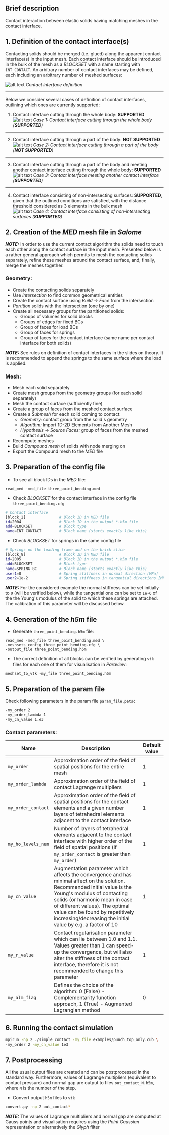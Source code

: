 ## Brief description 
Contact interaction between elastic solids having matching meshes in the contact interface.

## 1. Definition of the contact interface(s)

Contacting solids should be merged (i.e. glued) along the apparent contact 
interface(s) in the input mesh. Each contact interface should be introduced in
the bulk of the mesh as a _BLOCKSET_ with a name starting with `INT_CONTACT`. An
arbitrary number of contact interfaces may be defined, each including an 
arbitrary number of meshed surfaces: 

![alt text](figures/contact_interface.png "Contact interface definition") *Contact interface definition* 

----

Below we consider several cases of definition of contact interfaces, outlining which ones are currently supported:  

1. Contact interface cutting through the whole body: **SUPPORTED**
![alt text](figures/contact_case_1.png "Case 1: Contact interface cutting through the whole body") *Case 1: Contact interface cutting through the whole body  (**SUPPORTED**)*

----

2. Contact interface cutting through a part of the body: **NOT SUPPORTED**
![alt text](figures/contact_case_2.png "Case 2: Contact interface cutting through a part of the body") *Case 2: Contact interface cutting through a part of the body (**NOT SUPPORTED**)*

----

3. Contact interface cutting through a part of the body and meeting another contact interface cutting through the whole body: **SUPPORTED**
![alt text](figures/contact_case_3.png "Case 3: Contact interface meeting another contact interface") *Case 3: Contact interface meeting another contact interface (**SUPPORTED**)*

----

4. Contact interface consisting of non-intersecting surfaces: **SUPPORTED**, given that the outlined conditions are satisfied, with the distance threshold considered as 3  elements in the bulk mesh  
![alt text](figures/contact_case_4.png "Case 4: Contact interface consisting of non-intersecting surfaces") *Case 4: Contact interface consisting of non-intersecting surfaces (**SUPPORTED**)*


<!-- The following rules for the definition of contact interfaces apply:
1. External edge of a contact interface may belong to the skin of the solid 
mesh (i.e. contact interface may cut through the whole solid).
2. External edge of a contact interface may belong to the interior of the 
solid mesh if and only if this edge also belongs to another contact interface,
which cuts through the whole solid (i.e. contact interfaces may intersect inside 
the mesh, but a contact interface cannot cut the solid mesh partially, e.g. 
similar to a crack notch).
3. If two surfaces do not have shared edges, but the distance between these 
surfaces is less than 3 elements in the bulk mesh, they must be included 
separately into two different contact interfaces. -->

## 2. Creation of the _MED_ mesh file in _Salome_ 

***_NOTE:_*** In order to use the current contact algorithm the solids need to touch each other along the contact surface in the input mesh. Presented below is a rather general approach which permits to mesh the contacting solids separately, refine these meshes around the contact surface, and, finally, merge the meshes together.

### Geometry:

- Create the contacting solids separately 
- Use _Intersection_ to find common geometrical entities
- Create the contact surface using _Build -> Face_ from the intersection 
- _Partition_ solids with the intersection (one by one)
- Create all necessary groups for the partitioned solids:
    - Groups of volumes for solid blocks
    - Groups of edges for fixed BCs
    - Group of faces for load BCs
    - Group of faces for springs 
    - Group of faces for the contact interface (same name per contact interface for both solids)

***_NOTE:_*** See rules on definition of contact interfaces in the slides on theory. It is recommended to append the springs to the same surface where the load is applied.

### Mesh:

- Mesh each solid separately
- Create mesh groups from the geometry groups (for each solid separately)
- Mesh the contact surface (sufficiently fine)
- Create a group of faces from the meshed contact surface
- Create a _Submesh_ for each solid coming to contact:
    - _Geometry:_ contact group from the solid's geometry
    - _Algorithm:_ Import 1D-2D Elements from Another Mesh
    - _Hypothesis -> Source Faces:_ group of faces from the meshed contact surface
- Recompute meshes
- Build _Compound mesh_ of solids with node merging on
- Export the Compound mesh to the _MED_ file

## 3. Preparation of the config file

- To see all block IDs in the _MED_ file:
```
read_med -med_file three_point_bending.med
```

- Check _BLOCKSET_ for the contact interface in the config file `three_point_bending.cfg`
```bash
# Contact interface
[block_2]               # Block ID in MED file 
id=2004                 # Block ID in the output *.h5m file
add=BLOCKSET            # Block type
name=INT_CONTACT        # Block name (starts exactly like this)
```
- Check _BLOCKSET_ for springs in the same config file
```bash
# Springs on the loading frame and on the brick slice
[block_8]               # Block ID in MED file 
id=2005                 # Block ID in the output *.h5m file
add=BLOCKSET            # Block type
name=SPRING_BC          # Block name (starts exactly like this)
user1=0                 # Spring stiffness in normal direction [MPa]
user2=1e-2              # Spring stiffness in tangential directions [MPa]
```
***_NOTE:_*** For the considered example the normal stiffness can be set initially to `0` (will be verified below), while the tangential one can be set to `1e-6` of the the Young's modulus of the solid to which these springs are attached. The calibration of this parameter will be discussed below.

## 4. Generation of the _h5m_ file

- Generate `three_point_bending.h5m` file:
```
read_med -med_file three_point_bending.med \
-meshsets_config three_point_bending.cfg \
-output_file three_point_bending.h5m
```

- The correct definition of all blocks can be verified by generating `vtk` files for each one of them for visualisation in _Paraview_:
```
meshset_to_vtk -my_file three_point_bending.h5m
```

## 5. Preparation of the param file 

Check following parameters in the param file `param_file.petsc`
```bash
-my_order 2         
-my_order_lambda 1          
-my_cn_value 1.e3                  
```

### Contact parameters:

Name | Description | Default value
--- | --- | ---
`my_order` | Approximation order of the field of spatial positions for the entire mesh | 1
`my_order_lambda` | Approximation order of the field of contact Lagrange multipliers | 1
`my_order_contact` | Approximation order of the field of spatial positions for the contact elements and a given number layers of tetrahedral elements adjacent to the contact interface | 1
`my_ho_levels_num` | Number of layers of tetrahedral elements adjacent to the contact interface with higher order of the field of spatial positions (if `my_order_contact` is greater than `my_order`) | 1 
`my_cn_value` | Augmentation parameter which affects the convergence and has minimal affect on the solution. Recommended initial value is the Young's modulus of contacting solids (or harmonic mean in case of different values). The optimal value can be found by repetitively increasing/decreasing the initial value by e.g. a factor of 10 | 1
`my_r_value` | Contact regularisation parameter which can lie between 1.0 and 1.1. Values greater than 1 can speed-up the convergence, but will also alter the stiffness of the contact interface, therefore it is not recommended to change this parameter | 1
`my_alm_flag` | Defines the choice of the algorithm: 0 (False) - Complementarity function approach, 1 (True) - Augmented Lagrangian method | 0  

## 6. Running the contact simulation

```bash
mpirun -np 2 ./simple_contact -my_file examples/punch_top_only.cub \
-my_order 2 -my_cn_value 1e3
```

## 7. Postprocessing

All the usual output files are created and can be postprocessed in the standard way. Furthermore, values of Lagrange multipliers (equivalent to contact pressure) and normal gap are output to files `out_contact_N.h5m`, where `N` is the number of the step. 

- Convert output `h5m` files to `vtk`
```bash
convert.py -np 2 out_contact*
```
***_NOTE:_*** The values of Lagrange multipliers and normal gap are computed at Gauss points and visualisation requires using the _Point Gaussian_ representation or alternatively the _Glyph_ filter

